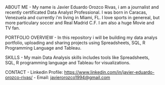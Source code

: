 ABOUT ME
        - My name is Javier Eduardo Orozco Rivas, i am a journalist and recently certificated Data Analyst Professional. I was born in Caracas, Venezuela and currently i'm living in Miami, FL. I love sports in genereal, but more particulary soccer and Real Madrid C.F. I am also a huge Movie and TV fan.

PORTFOLIO OVERVIEW
        - In this repository i will be building my data analys portfolio, uploading and sharing projects using Spreadsheets, SQL, R Programming Language and Tableau.

SKILLS
        - My main Data Analysis skills includes tools like Spreadsheets, SQL, R programming language and Tableau for visualizations.

CONTACT
        - Linkedin Profile: https://www.linkedin.com/in/javier-eduardo-orozco-rivas/
        - Email: javierorozco1994@gmail.com
